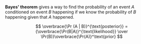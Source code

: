 **Bayes' theorem** gives a way to find the probability of an event $A$ conditioned on event $B$ happening if we know the probability of $B$ happening given that $A$ happened.

$$
\overbrace{\Pr (A | B)}^{\text{posterior}} = {\overbrace{\Pr(B|A)}^{\text{likelihood}} \over \Pr(B)}\overbrace{\Pr(A)}^\text{prior}
$$
